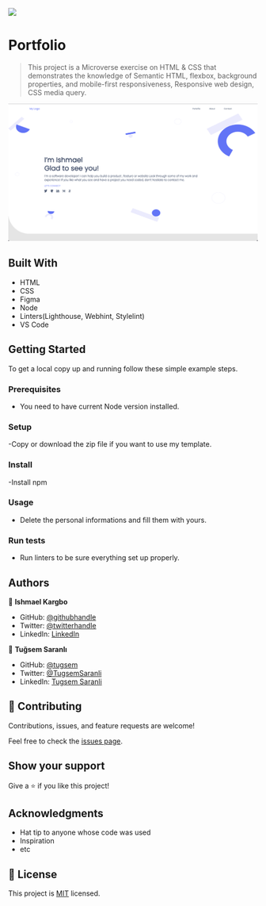 ![](https://img.shields.io/badge/Microverse-blueviolet)

# Portfolio

> This project is a Microverse exercise on HTML & CSS that demonstrates the knowledge of Semantic HTML, flexbox, background properties, and mobile-first responsiveness, Responsive web design, CSS media query.

![screenshot](./app_screenshot.png)

## Built With

- HTML
- CSS
- Figma
- Node
- Linters(Lighthouse, Webhint, Stylelint)
- VS Code


## Getting Started

To get a local copy up and running follow these simple example steps.

### Prerequisites
- You need to have current Node version installed.

### Setup
-Copy or download the zip file if you want to use my template.

### Install
-Install npm

### Usage
- Delete the personal informations and fill them with yours.

### Run tests
- Run linters to be sure everything set up properly.


## Authors

👤 **Ishmael Kargbo**

- GitHub: [@githubhandle](https://github.com/ishmaelkargbo)
- Twitter: [@twitterhandle](https://twitter.com/ishoKargbo)
- LinkedIn: [LinkedIn](https://linkedin.com/in/ishmael-kargbo-9a986a214)

👤 **Tuğsem Saranlı**

- GitHub: [@tugsem](https://github.com/tugsem)
- Twitter: [@TugsemSaranli](https://twitter.com/TugsemSaranli)
- LinkedIn: [Tugsem Saranli](https://linkedin.com/in/tugsem-saranli-5b2a98230/)

## 🤝 Contributing

Contributions, issues, and feature requests are welcome!

Feel free to check the [issues page](../../issues/).

## Show your support

Give a ⭐️ if you like this project!

## Acknowledgments

- Hat tip to anyone whose code was used
- Inspiration
- etc

## 📝 License

This project is [MIT](./MIT.md) licensed.
